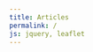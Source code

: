 ```yaml
---
title: Articles
permalink: /
js: jquery, leaflet
---
```


<div id="map"></div>

<script>

var map = L.map('map')
           .setView([46.6, 2.1], 6)
           .addLayer(new L.tileLayer('http://{s}.basemaps.cartocdn.com/light_nolabels/{z}/{x}/{y}.png', {
              subdomains: 'abcd',
              detectRetina: true,
              minZoom: 6, maxZoom: 12 })),
    layers = {}, type ="", l={};

function read(data, cl) {
  if (data.type === "Topology")
    for (key in data.objects) {
      geojson = topojson.feature(data, data.objects[key]); type = cl;
      new L.GeoJSON(geojson, {style: color, onEachFeature: store})
    }
}

function store(feature, json) {
  id = type;
  insee = feature.properties.insee;
  switch (type) {
    case "com": id += insee.substring(0,2); break;
    case "can": if (insee.length == 5) insee = "0"+insee;
                id += insee.substring(1,3);
  }
  var el = layers[id];
  if (el === undefined) {
    el = new L.layerGroup();
    layers[id] = el;
  }
  el.addLayer(json);
}

function color(feature) {
  return {
    fillColor: "#ccc",
    color: "#aaa",
    weight: 1,
    opacity: 1,
    fillOpacity: .8
  }
}

$.getJSON("data/geo/topo/cantons.json", function(json) {
  read(json, "can");
  $.getJSON("data/geo/topo/departements.json", function(json) {
    read(json, "dep");
    reset();
  });
});

function reset() {
  if(map.getZoom()<=8) {
    map.removeLayer(layers["dep"]);
    for (el in layers) {
      if (el.substring(0,3) == "com") map.removeLayer(layers[el]);
      if (el.substring(0,3) == "can") map.addLayer(layers[el]);
    }
  }
  if(map.getZoom()<=6)
    map.addLayer(layers["dep"]);
  if(map.getZoom()>8)
    for (dep in layers["dep"]["_layers"]) {
      dep = layers["dep"]["_layers"][dep];
      if (map.getBounds().contains(dep.getBounds()) ||
          map.getBounds().intersects(dep.getBounds())) {
        if (layers["com"+dep.feature.id] != undefined) {
          map.addLayer(layers["com"+dep.feature.id]);
          map.removeLayer(layers["can"+dep.feature.id]);
        }
        else
          (function(i){
            $.getJSON("data/geo/topo/"+i+".json", function(json) {
              if (l[i] != true){
                read(json, "com");
                l[i] = true;
              }
              map.addLayer(layers["com"+i]);
              map.removeLayer(layers["can"+i]);
              });
          })(dep.feature.id);
      }
    }
}

map.on('moveend', reset);

</script>
